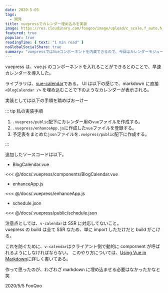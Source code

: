 ```yaml
---
date: 2020-5-05
tags:
  - 開発
title: vuepressでカレンダー埋め込みを実装
image: https://res.cloudinary.com/fooqoo/image/upload/c_scale,f_auto,h_200,q_auto:low,w_300/v1588754812/fooqoo%20memo/calendar_m806ng.jpg
featured: true
popular: true
readingTime: { text: "1 min read" }
noGlobalSocialShare: true
summary: "vuepressではVueコンポーネントを内蔵できるので、今回はカレンダーモジュールをブログ内に導入しました。"
---
```


vuepress は、vue.js のコンポーネントを入れることができるとのことで、早速カレンダーを導入した。

ライブラリは、[vue-calendar](https://vcalendar.io/)である。
UI は以下の感じで、markdown に直接 `<BlogCalendar />` を埋め込むことで下のようなカレンダーが表示される。

<ClientOnly>
  <BlogCalendar />
</ClientOnly>

実装としては以下の手順を踏めばおーけー

::: tip 私の実装手順

1. `.vuepress/public`配下にカレンダー用の`vue`ファイルを作成する。
2. `.vuepress/enhanceApp.js`に作成した`vue`ファイルを登録する。
3. 予定表をまとめた`json`ファイルを`.vuepress/public`配下に作成する。

:::

追加したソースコードは以下。

- BlogCalendar.vue

<<< @/docs/.vuepress/components/BlogCalendar.vue

- enhanceApp.js

<<< @/docs/.vuepress/enhanceApp.js

- schedule.json

<<< @/docs/.vuepress/public/schedule.json

注意点としては、`v-calendar`は SSR に対応してないこと。  
vuepress の build は全て SSR なため、単に import しただけだと build がこける。

これを防ぐために、`v-calendar`はクライアント側で動的に compornent が呼ばれるようにしなければならない。
このやり方については、[Using Vue in Markdown](https://v1.vuepress.vuejs.org/guide/using-vue.html#browser-api-access-restrictions)に詳しく書いてある。

作って思ったのが、わざわざ markdown に埋め込ませる必要はなかったかなと笑

<social-share />
2020/5/5 FooQoo
